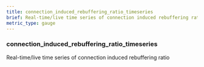 ```yaml
---
title: connection_induced_rebuffering_ratio_timeseries
brief: Real-time/live time series of connection induced rebuffering ratio
metric_type: gauge
---
```

### connection_induced_rebuffering_ratio_timeseries

Real-time/live time series of connection induced rebuffering ratio